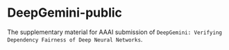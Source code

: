 # DeepGemini-public

The supplementary material for AAAI submission of `DeepGemini: Verifying Dependency Fairness of Deep Neural Networks`.